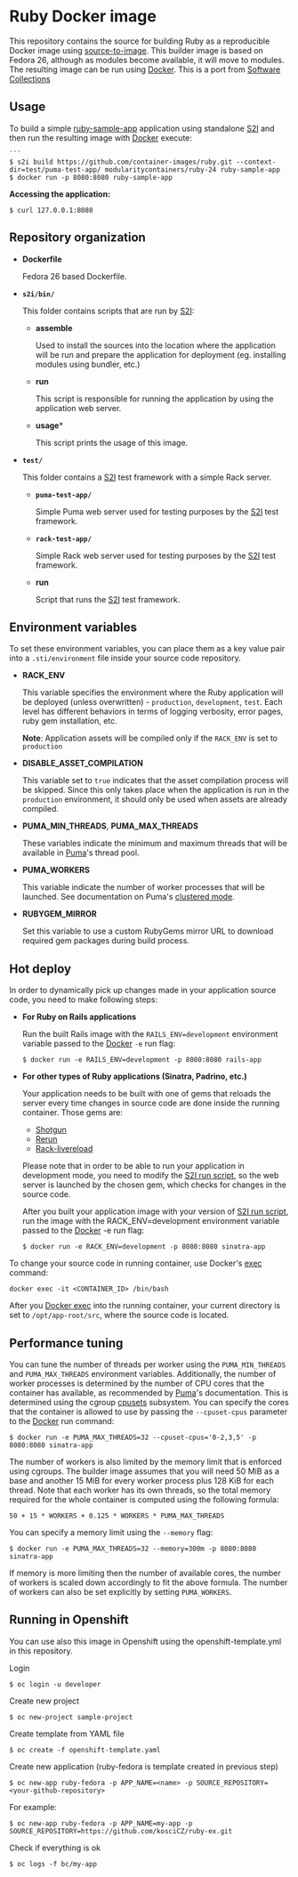 Ruby Docker image
=================

This repository contains the source for building Ruby as a reproducible Docker image using
[source-to-image](https://github.com/openshift/source-to-image).
This builder image is based on Fedora 26, although as modules  become available, it will move to modules.
The resulting image can be run using [Docker](http://docker.io).
This is a port from [Software Collections](https://github.com/sclorg/s2i-ruby-container)

Usage
---------------------
To build a simple [ruby-sample-app](https://github.com/container-images/ruby/tree/master/test/puma-test-app) application
using standalone [S2I](https://github.com/openshift/source-to-image) and then run the
resulting image with [Docker](http://docker.io) execute:

    ```
    $ s2i build https://github.com/container-images/ruby.git --context-dir=test/puma-test-app/ modularitycontainers/ruby-24 ruby-sample-app
    $ docker run -p 8080:8080 ruby-sample-app

**Accessing the application:**
```
$ curl 127.0.0.1:8080
```


Repository organization
------------------------

* **Dockerfile**

    Fedora 26 based Dockerfile.

* **`s2i/bin/`**

    This folder contains scripts that are run by [S2I](https://github.com/openshift/source-to-image):

    *   **assemble**

        Used to install the sources into the location where the application
        will be run and prepare the application for deployment (eg. installing
        modules using bundler, etc.)

    *   **run**

        This script is responsible for running the application by using the
        application web server.

    *   **usage***

        This script prints the usage of this image.

* **`test/`**

    This folder contains a [S2I](https://github.com/openshift/source-to-image)
    test framework with a simple Rack server.

    * **`puma-test-app/`**

        Simple Puma web server used for testing purposes by the [S2I](https://github.com/openshift/source-to-image) test framework.

    * **`rack-test-app/`**

        Simple Rack web server used for testing purposes by the [S2I](https://github.com/openshift/source-to-image) test framework.

    * **run**

        Script that runs the [S2I](https://github.com/openshift/source-to-image) test framework.


Environment variables
---------------------

To set these environment variables, you can place them as a key value pair into a `.sti/environment`
file inside your source code repository.

* **RACK_ENV**

    This variable specifies the environment where the Ruby application will be deployed (unless overwritten) - `production`, `development`, `test`.
    Each level has different behaviors in terms of logging verbosity, error pages, ruby gem installation, etc.

    **Note**: Application assets will be compiled only if the `RACK_ENV` is set to `production`

* **DISABLE_ASSET_COMPILATION**

    This variable set to `true` indicates that the asset compilation process will be skipped. Since this only takes place
    when the application is run in the `production` environment, it should only be used when assets are already compiled.

* **PUMA_MIN_THREADS**, **PUMA_MAX_THREADS**

    These variables indicate the minimum and maximum threads that will be available in [Puma](https://github.com/puma/puma)'s thread pool.

* **PUMA_WORKERS**

    This variable indicate the number of worker processes that will be launched. See documentation on Puma's [clustered mode](https://github.com/puma/puma#clustered-mode).

* **RUBYGEM_MIRROR**

    Set this variable to use a custom RubyGems mirror URL to download required gem packages during build process.

Hot deploy
---------------------
In order to dynamically pick up changes made in your application source code, you need to make following steps:

*  **For Ruby on Rails applications**

    Run the built Rails image with the `RAILS_ENV=development` environment variable passed to the [Docker](http://docker.io) `-e` run flag:
    ```
    $ docker run -e RAILS_ENV=development -p 8080:8080 rails-app
    ```
*  **For other types of Ruby applications (Sinatra, Padrino, etc.)**

    Your application needs to be built with one of gems that reloads the server every time changes in source code are done inside the running container. Those gems are:
    * [Shotgun](https://github.com/rtomayko/shotgun)
    * [Rerun](https://github.com/alexch/rerun)
    * [Rack-livereload](https://github.com/johnbintz/rack-livereload)

    Please note that in order to be able to run your application in development mode, you need to modify the [S2I run script](https://github.com/openshift/source-to-image#anatomy-of-a-builder-image), so the web server is launched by the chosen gem, which checks for changes in the source code.

    After you built your application image with your version of [S2I run script](https://github.com/openshift/source-to-image#anatomy-of-a-builder-image), run the image with the RACK_ENV=development environment variable passed to the [Docker](http://docker.io) -e run flag:
    ```
    $ docker run -e RACK_ENV=development -p 8080:8080 sinatra-app
    ```

To change your source code in running container, use Docker's [exec](http://docker.io) command:
```
docker exec -it <CONTAINER_ID> /bin/bash
```

After you [Docker exec](http://docker.io) into the running container, your current
directory is set to `/opt/app-root/src`, where the source code is located.

Performance tuning
---------------------
You can tune the number of threads per worker using the
`PUMA_MIN_THREADS` and `PUMA_MAX_THREADS` environment variables.
Additionally, the number of worker processes is determined by the number of CPU
cores that the container has available, as recommended by
[Puma](https://github.com/puma/puma)'s documentation. This is determined using
the cgroup [cpusets](https://www.kernel.org/doc/Documentation/cgroup-v1/cpusets.txt)
subsystem. You can specify the cores that the container is allowed to use by passing
the `--cpuset-cpus` parameter to the [Docker](http://docker.io) run command:
```
$ docker run -e PUMA_MAX_THREADS=32 --cpuset-cpus='0-2,3,5' -p 8080:8080 sinatra-app
```
The number of workers is also limited by the memory limit that is enforced using
cgroups. The builder image assumes that you will need 50 MiB as a base and
another 15 MiB for every worker process plus 128 KiB for each thread. Note that
each worker has its own threads, so the total memory required for the whole
container is computed using the following formula:

```
50 + 15 * WORKERS + 0.125 * WORKERS * PUMA_MAX_THREADS
```
You can specify a memory limit using the `--memory` flag:
```
$ docker run -e PUMA_MAX_THREADS=32 --memory=300m -p 8080:8080 sinatra-app
```
If memory is more limiting then the number of available cores, the number of
workers is scaled down accordingly to fit the above formula. The number of
workers can also be set explicitly by setting `PUMA_WORKERS`.

Running in Openshift
---------------------
You can use also this image in Openshift using the openshift-template.yml in this repository. 

Login
```
$ oc login -u developer
```

Create new project
```
$ oc new-project sample-project
```

Create template from YAML file
```
$ oc create -f openshift-template.yaml
```

Create new application (ruby-fedora is template created in previous step)
```
$ oc new-app ruby-fedora -p APP_NAME=<name> -p SOURCE_REPOSITORY=<your-github-repository>
```
For example:
```
$ oc new-app ruby-fedora -p APP_NAME=my-app -p SOURCE_REPOSITORY=https://github.com/kosciCZ/ruby-ex.git
```
Check if everything is ok
```
$ oc logs -f bc/my-app